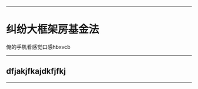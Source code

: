 *******************************

纠纷大框架房基金法
===================

俺的手机看感觉口感hbxvcb
________________________

## dfjakjfkajdkfjfkj

******************************
